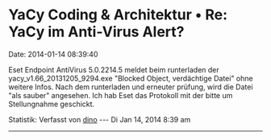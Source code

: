 YaCy Coding & Architektur • Re: YaCy im Anti-Virus Alert?
=========================================================

Date: 2014-01-14 08:39:40

Eset Endpoint AntiVirus 5.0.2214.5 meldet beim runterladen der
yacy\_v1.66\_20131205\_9294.exe \"Blocked Object, verdächtige Datei\"
ohne weitere Infos. Nach dem runterladen und erneuter prüfung, wird die
Datei \"als sauber\" angesehen. Ich hab Eset das Protokoll mit der bitte
um Stellungnahme geschickt.

Statistik: Verfasst von
[dino](http://forum.yacy-websuche.de/memberlist.php?mode=viewprofile&u=9342)
--- Di Jan 14, 2014 8:39 am

------------------------------------------------------------------------
